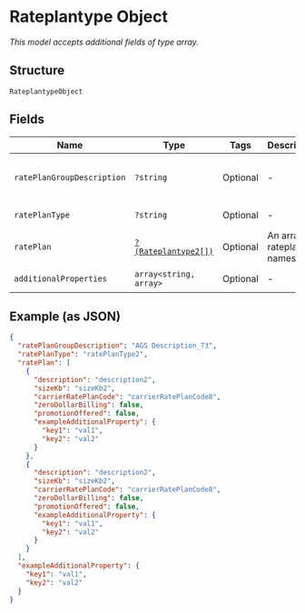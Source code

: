 
# Rateplantype Object

*This model accepts additional fields of type array.*

## Structure

`RateplantypeObject`

## Fields

| Name | Type | Tags | Description | Getter | Setter |
|  --- | --- | --- | --- | --- | --- |
| `ratePlanGroupDescription` | `?string` | Optional | - | getRatePlanGroupDescription(): ?string | setRatePlanGroupDescription(?string ratePlanGroupDescription): void |
| `ratePlanType` | `?string` | Optional | - | getRatePlanType(): ?string | setRatePlanType(?string ratePlanType): void |
| `ratePlan` | [`?(Rateplantype2[])`](../../doc/models/rateplantype-2.md) | Optional | An array of rateplan names | getRatePlan(): ?array | setRatePlan(?array ratePlan): void |
| `additionalProperties` | `array<string, array>` | Optional | - | findAdditionalProperty(string key): array | additionalProperty(string key, array value): void |

## Example (as JSON)

```json
{
  "ratePlanGroupDescription": "AGS Description_73",
  "ratePlanType": "ratePlanType2",
  "ratePlan": [
    {
      "description": "description2",
      "sizeKb": "sizeKb2",
      "carrierRatePlanCode": "carrierRatePlanCode8",
      "zeroDollarBilling": false,
      "promotionOffered": false,
      "exampleAdditionalProperty": {
        "key1": "val1",
        "key2": "val2"
      }
    },
    {
      "description": "description2",
      "sizeKb": "sizeKb2",
      "carrierRatePlanCode": "carrierRatePlanCode8",
      "zeroDollarBilling": false,
      "promotionOffered": false,
      "exampleAdditionalProperty": {
        "key1": "val1",
        "key2": "val2"
      }
    }
  ],
  "exampleAdditionalProperty": {
    "key1": "val1",
    "key2": "val2"
  }
}
```

